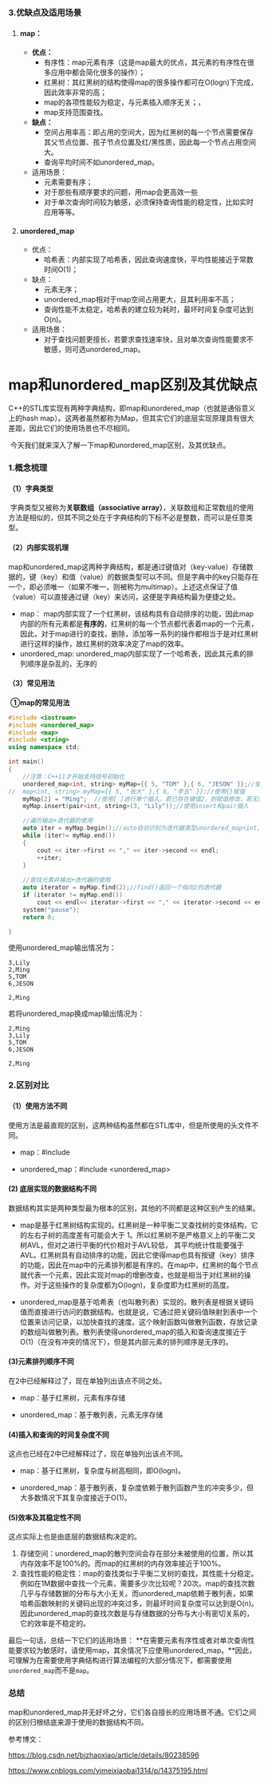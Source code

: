 ### 3.优缺点及适用场景

1. #### map：

   - **优点：**
     - 有序性：map元素有序（这是map最大的优点，其元素的有序性在很多应用中都会简化很多的操作）；
     - 红黑树：其红黑树的结构使得map的很多操作都可在O(logn)下完成，因此效率非常的高；
     - map的各项性能较为稳定，与元素插入顺序无关；，
     - map支持范围查找。
   - **缺点：**
     - 空间占用率高：即占用的空间大，因为红黑树的每一个节点需要保存其父节点位置、孩子节点位置及红/黑性质，因此每一个节点占用空间大。
     - 查询平均时间不如unordered_map。
   - 适用场景：
     - 元素需要有序；
     - 对于那些有顺序要求的问题，用map会更高效一些
     - 对于单次查询时间较为敏感，必须保持查询性能的稳定性，比如实时应用等等。

2. #### unordered_map

   - 优点：
     - 哈希表：内部实现了哈希表，因此查询速度快，平均性能接近于常数时间O(1)；
   - 缺点：
     - 元素无序；
     - unordered_map相对于map空间占用更大，且其利用率不高；
     - 查询性能不太稳定，哈希表的建立较为耗时，最坏时间复杂度可达到O(n)。
   - 适用场景：
     - 对于查找问题更擅长，若要求查找速率快，且对单次查询性能要求不敏感，则可选unordered_map。

# map和unordered_map区别及其优缺点



​		C++的STL库实现有两种字典结构，即map和unordered_map（也就是通俗意义上的hash map）。这两者虽然都称为Map，但其实它们的底层实现原理具有很大差距，因此它们的使用场景也不尽相同。

​		今天我们就来深入了解一下map和unordered_map区别，及其优缺点。



### 1.概念梳理

#### （1）字典类型

​		字典类型又被称为**关联数组（associative array）**，关联数组和正常数组的使用方法是相似的，但其不同之处在于字典结构的下标不必是整数，而可以是任意类型。

#### （2）内部实现机理

​		map和unordered_map这两种字典结构，都是通过键值对（key-value）存储数据的，键（key）和值（value）的数据类型可以不同。但是字典中的key只能存在一个，即必须唯一（如果不唯一，则被称为multimap）。上述这点保证了值（value）可以直接通过键（key）来访问，这便是字典结构最为便捷之处。

- map： map内部实现了一个红黑树，该结构具有自动排序的功能，因此map内部的所有元素都是**有序的**，红黑树的每一个节点都代表着map的一个元素，因此，对于map进行的查找，删除，添加等一系列的操作都相当于是对红黑树进行这样的操作，故红黑树的效率决定了map的效率。
- unordered_map: unordered_map内部实现了一个哈希表，因此其元素的排列顺序是杂乱的，无序的



#### （3）常见用法

​	**①map的常见用法**

```C++
#include <iostream>  
#include <unordered_map>  
#include <map>
#include <string>  
using namespace std; 

int main()  
{  
	//注意：C++11才开始支持括号初始化
    unordered_map<int, string> myMap={{ 5, "TOM" },{ 6, "JESON" }};//使用{}赋值
//	map<int, string> myMap={{ 5, "张大" },{ 6, "李五" }};//使用{}赋值
    myMap[2] = "Ming";  //使用[ ]进行单个插入，若已存在键值2，则赋值修改，若无则插入。
    myMap.insert(pair<int, string>(3, "Lily"));//使用insert和pair插入

	//遍历输出+迭代器的使用
	auto iter = myMap.begin();//auto自动识别为迭代器类型unordered_map<int,string>::iterator
	while (iter!= myMap.end())
	{  
	    cout << iter->first << "," << iter->second << endl;  
	    ++iter;  
	}  
	
	//查找元素并输出+迭代器的使用
	auto iterator = myMap.find(2);//find()返回一个指向2的迭代器
	if (iterator != myMap.end())
	    cout << endl<< iterator->first << "," << iterator->second << endl;  
	system("pause");  
	return 0;  

}   
```

使用unordered_map输出情况为：

```
3,Lily 
2,Ming 
5,TOM  
6,JESON
       
2,Ming 
```



若将unordered_map换成map输出情况为：

```
2,Ming 
3,Lily 
5,TOM  
6,JESON
       
2,Ming 
```





### 2.区别对比

#### （1）使用方法不同

使用方法是最直观的区别，这两种结构虽然都在STL库中，但是所使用的头文件不同。

- map：#include 

- unordered_map：#include <unordered_map>

  

#### (2) 底层实现的数据结构不同

数据结构其实是两种类型最为根本的区别，其他的不同都是这种区别产生的结果。

- map是基于红黑树结构实现的。红黑树是一种平衡二叉查找树的变体结构，它的左右子树的高度差有可能会大于  1。所以红黑树不是严格意义上的平衡二叉树AVL，但对之进行平衡的代价相对于AVL较低，  其平均统计性能要强于AVL。红黑树具有自动排序的功能，因此它使得map也具有按键（key）排序的功能，因此在map中的元素排列都是有序的。在map中，红黑树的每个节点就代表一个元素，因此实现对map的增删改查，也就是相当于对红黑树的操作。对于这些操作的复杂度都为O(logn)，复杂度即为红黑树的高度。

- unordered_map是基于哈希表（也叫散列表）实现的。散列表是根据关键码值而直接进行访问的数据结构。也就是说，它通过把关键码值映射到表中一个位置来访问记录，以加快查找的速度。这个映射函数叫做散列函数，存放记录的数组叫做散列表。散列表使得unordered_map的插入和查询速度接近于O(1)（在没有冲突的情况下），但是其内部元素的排列顺序是无序的。

  

#### (3)元素排列顺序不同

在2中已经解释过了，现在单独列出该点不同之处。

- map：基于红黑树，元素有序存储

- unordered_map：基于散列表，元素无序存储

  

#### (4)插入和查询的时间复杂度不同

这点也已经在2中已经解释过了，现在单独列出该点不同。

- map：基于红黑树，复杂度与树高相同，即O(logn)。

- unordered_map：基于散列表，复杂度依赖于散列函数产生的冲突多少，但大多数情况下其复杂度接近于O(1)。

  

#### (5)效率及其稳定性不同

这点实际上也是由底层的数据结构决定的。

1. 存储空间：unordered_map的散列空间会存在部分未被使用的位置，所以其内存效率不是100%的。而map的红黑树的内存效率接近于100%。
2. 查找性能的稳定性：map的查找类似于平衡二叉树的查找，其性能十分稳定。例如在1M数据中查找一个元素，需要多少次比较呢？20次。map的查找次数几乎与存储数据的分布与大小无关。而unordered_map依赖于散列表，如果哈希函数映射的关键码出现的冲突过多，则最坏时间复杂度可以达到是O(n)。因此unordered_map的查找次数是与存储数据的分布与大小有密切关系的，它的效率是不稳定的。







最后一句话，总结一下它们的适用场景：
		**在需要元素有序性或者对单次查询性能要求较为敏感时，请使用map，其余情况下应使用unordered_map。**因此，可理解为在需要使用字典结构进行算法编程的大部分情况下，都需要使用`unordered_map`而不是`map`。





### 总结

​		map和unordered_map并无好坏之分，它们各自擅长的应用场景不通。它们之间的区别归根结底来源于使用的数据结构不同。





参考博文：

https://blog.csdn.net/bjzhaoxiao/article/details/80238596

https://www.cnblogs.com/yimeixiaobai1314/p/14375195.html
